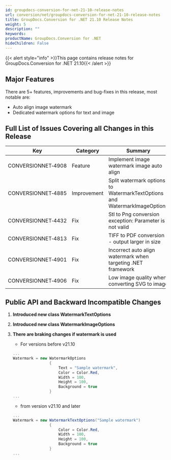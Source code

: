 ```yaml
---
id: groupdocs-conversion-for-net-21-10-release-notes
url: conversion/net/groupdocs-conversion-for-net-21-10-release-notes
title: GroupDocs.Conversion for .NET 21.10 Release Notes
weight: 5
description: ""
keywords: 
productName: GroupDocs.Conversion for .NET
hideChildren: False
---
```

{{< alert style="info" >}}This page contains release notes for GroupDocs.Conversion for .NET 21.10{{< /alert >}}

## Major Features

There are 5+ features, improvements and bug-fixes in this release, most notable are:
*   Auto align image watermark
*   Dedicated watermark options for text and image
 
## Full List of Issues Covering all Changes in this Release


| Key | Category | Summary |
| --- | --- | --- |
| CONVERSIONNET&#8209;4908 | Feature | Implement image watermark image auto align |
| CONVERSIONNET&#8209;4885 | Improvement | Split watermark options to WatermarkTextOptions and WatermarkImageOptions |
| CONVERSIONNET&#8209;4432 | Fix | Stl to Png conversion exception: Parameter is not valid |
| CONVERSIONNET&#8209;4813 | Fix | TIFF to PDF conversion - output larger in size |
| CONVERSIONNET&#8209;4901 | Fix | Incorrect auto align watermark when targeting .NET framework |
| CONVERSIONNET&#8209;4906 | Fix | Low image quality when converting SVG to image |




## Public API and Backward Incompatible Changes

1.  **Introduced new class WatermarkTextOptions**
2.  **Introduced new class WatermarkImageOptions**
4.  **There are braking changes if watermark is used**
    
    * For versions before v21.10
    ```csharp
    ...
    Watermark = new WatermarkOptions
                    {
                        Text = "Sample watermark",
                        Color = Color.Red,
                        Width = 100,
                        Height = 100,
                        Background = true
                    }
    ...
    ```
    * from version v21.10 and later 
    ```csharp
    ...
    Watermark = new WatermarkTextOptions("Sample watermark")
                    {
                        Color = Color.Red,
                        Width = 100,
                        Height = 100,
                        Background = true
                    }
    ...
    ```